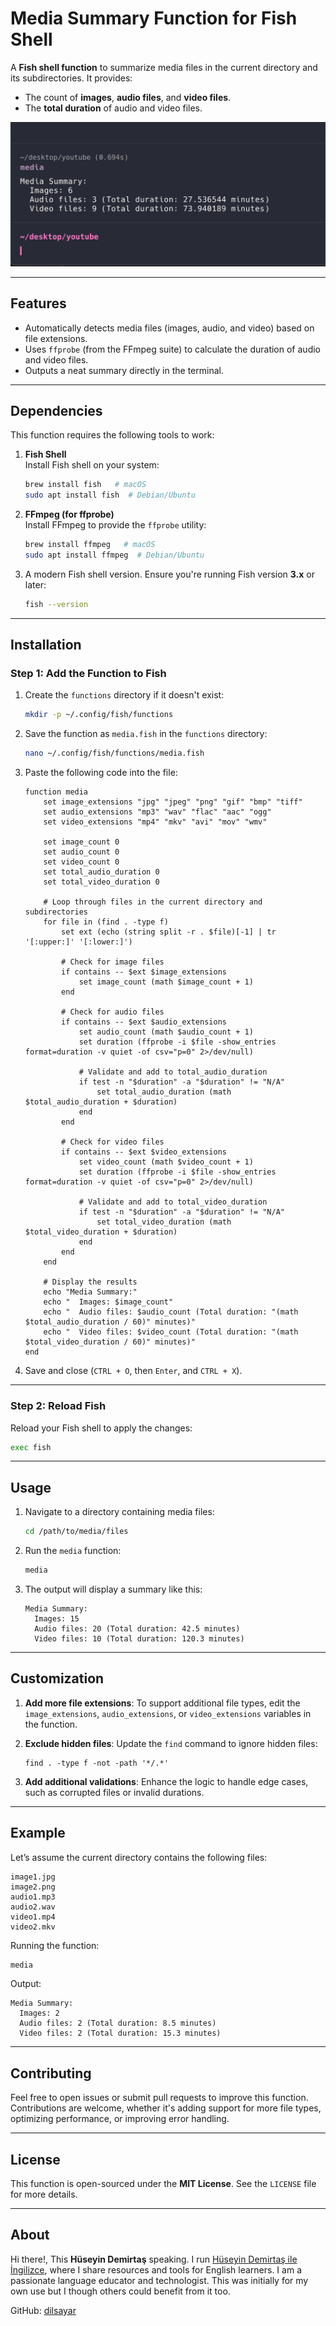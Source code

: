 # Media Summary Function for Fish Shell

A **Fish shell function** to summarize media files in the current directory and its subdirectories. It provides:

- The count of **images**, **audio files**, and **video files**.
- The **total duration** of audio and video files.

![Sample Media Stats](sample.png "sample media stats")

---

## Features

- Automatically detects media files (images, audio, and video) based on file extensions.
- Uses `ffprobe` (from the FFmpeg suite) to calculate the duration of audio and video files.
- Outputs a neat summary directly in the terminal.

---

## Dependencies

This function requires the following tools to work:

1. **Fish Shell**  
   Install Fish shell on your system:
   ```bash
   brew install fish   # macOS
   sudo apt install fish  # Debian/Ubuntu
   ```

2. **FFmpeg (for ffprobe)**  
   Install FFmpeg to provide the `ffprobe` utility:
   ```bash
   brew install ffmpeg   # macOS
   sudo apt install ffmpeg  # Debian/Ubuntu
   ```

3. A modern Fish shell version. Ensure you're running Fish version **3.x** or later:
   ```bash
   fish --version
   ```

---

## Installation

### Step 1: Add the Function to Fish
1. Create the `functions` directory if it doesn't exist:
   ```bash
   mkdir -p ~/.config/fish/functions
   ```

2. Save the function as `media.fish` in the `functions` directory:
   ```bash
   nano ~/.config/fish/functions/media.fish
   ```

3. Paste the following code into the file:

   ```fish
   function media
       set image_extensions "jpg" "jpeg" "png" "gif" "bmp" "tiff"
       set audio_extensions "mp3" "wav" "flac" "aac" "ogg"
       set video_extensions "mp4" "mkv" "avi" "mov" "wmv"

       set image_count 0
       set audio_count 0
       set video_count 0
       set total_audio_duration 0
       set total_video_duration 0

       # Loop through files in the current directory and subdirectories
       for file in (find . -type f)
           set ext (echo (string split -r . $file)[-1] | tr '[:upper:]' '[:lower:]')

           # Check for image files
           if contains -- $ext $image_extensions
               set image_count (math $image_count + 1)
           end

           # Check for audio files
           if contains -- $ext $audio_extensions
               set audio_count (math $audio_count + 1)
               set duration (ffprobe -i $file -show_entries format=duration -v quiet -of csv="p=0" 2>/dev/null)

               # Validate and add to total_audio_duration
               if test -n "$duration" -a "$duration" != "N/A"
                   set total_audio_duration (math $total_audio_duration + $duration)
               end
           end

           # Check for video files
           if contains -- $ext $video_extensions
               set video_count (math $video_count + 1)
               set duration (ffprobe -i $file -show_entries format=duration -v quiet -of csv="p=0" 2>/dev/null)

               # Validate and add to total_video_duration
               if test -n "$duration" -a "$duration" != "N/A"
                   set total_video_duration (math $total_video_duration + $duration)
               end
           end
       end

       # Display the results
       echo "Media Summary:"
       echo "  Images: $image_count"
       echo "  Audio files: $audio_count (Total duration: "(math $total_audio_duration / 60)" minutes)"
       echo "  Video files: $video_count (Total duration: "(math $total_video_duration / 60)" minutes)"
   end
   ```

4. Save and close (`CTRL + O`, then `Enter`, and `CTRL + X`).

---

### Step 2: Reload Fish
Reload your Fish shell to apply the changes:
```bash
exec fish
```

---

## Usage

1. Navigate to a directory containing media files:
   ```bash
   cd /path/to/media/files
   ```

2. Run the `media` function:
   ```bash
   media
   ```

3. The output will display a summary like this:
   ```
   Media Summary:
     Images: 15
     Audio files: 20 (Total duration: 42.5 minutes)
     Video files: 10 (Total duration: 120.3 minutes)
   ```

---

## Customization

1. **Add more file extensions**:
   To support additional file types, edit the `image_extensions`, `audio_extensions`, or `video_extensions` variables in the function.

2. **Exclude hidden files**:
   Update the `find` command to ignore hidden files:
   ```fish
   find . -type f -not -path '*/.*'
   ```

3. **Add additional validations**:
   Enhance the logic to handle edge cases, such as corrupted files or invalid durations.

---

## Example

Let’s assume the current directory contains the following files:
```
image1.jpg
image2.png
audio1.mp3
audio2.wav
video1.mp4
video2.mkv
```

Running the function:
```bash
media
```

Output:
```
Media Summary:
  Images: 2
  Audio files: 2 (Total duration: 8.5 minutes)
  Video files: 2 (Total duration: 15.3 minutes)
```

---

## Contributing

Feel free to open issues or submit pull requests to improve this function. Contributions are welcome, whether it's adding support for more file types, optimizing performance, or improving error handling.

---

## License

This function is open-sourced under the **MIT License**. See the `LICENSE` file for more details.

---

## About

Hi there!, This **Hüseyin Demirtaş** speaking. I run [Hüseyin Demirtaş ile İngilizce](https://huseyindemirtas.net/), where I share resources and tools for English learners. I am a passionate language educator and technologist. This was initially for my own use but I though others could benefit from it too. 

GitHub: [dilsayar](https://github.com/dilsayar)

